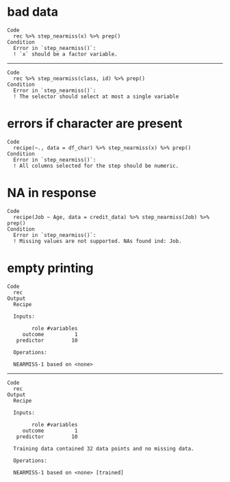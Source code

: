 # bad data

    Code
      rec %>% step_nearmiss(x) %>% prep()
    Condition
      Error in `step_nearmiss()`:
      ! `x` should be a factor variable.

---

    Code
      rec %>% step_nearmiss(class, id) %>% prep()
    Condition
      Error in `step_nearmiss()`:
      ! The selector should select at most a single variable

# errors if character are present

    Code
      recipe(~., data = df_char) %>% step_nearmiss(x) %>% prep()
    Condition
      Error in `step_nearmiss()`:
      ! All columns selected for the step should be numeric.

# NA in response

    Code
      recipe(Job ~ Age, data = credit_data) %>% step_nearmiss(Job) %>% prep()
    Condition
      Error in `step_nearmiss()`:
      ! Missing values are not supported. NAs found ind: Job.

# empty printing

    Code
      rec
    Output
      Recipe
      
      Inputs:
      
            role #variables
         outcome          1
       predictor         10
      
      Operations:
      
      NEARMISS-1 based on <none>

---

    Code
      rec
    Output
      Recipe
      
      Inputs:
      
            role #variables
         outcome          1
       predictor         10
      
      Training data contained 32 data points and no missing data.
      
      Operations:
      
      NEARMISS-1 based on <none> [trained]

